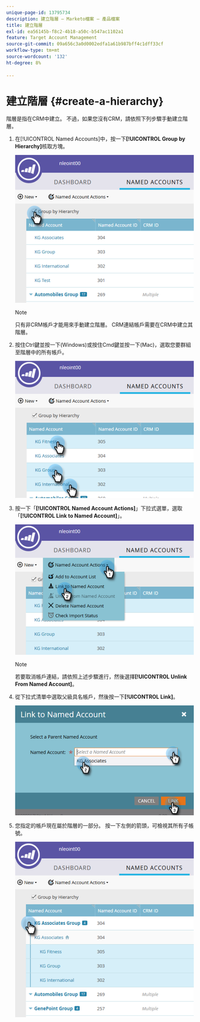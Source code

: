 ```yaml
---
unique-page-id: 13795734
description: 建立階層 — Marketo檔案 — 產品檔案
title: 建立階層
exl-id: ea56145b-f8c2-4b18-a50c-b547ac1102a1
feature: Target Account Management
source-git-commit: 09a656c3a0d0002edfa1a61b987bff4c1dff33cf
workflow-type: tm+mt
source-wordcount: '132'
ht-degree: 8%

---
```


# 建立階層 {#create-a-hierarchy}

階層是指在CRM中建立。 不過，如果您沒有CRM，請依照下列步驟手動建立階層。

1. 在[!UICONTROL Named Accounts]中，按一下&#x200B;**[!UICONTROL Group by Hierarchy]**&#x200B;核取方塊。

   ![](assets/create-a-hierarchy-1.png)

   >[!NOTE]
   >
   >只有非CRM帳戶才能用來手動建立階層。 CRM連結帳戶需要在CRM中建立其階層。

1. 按住Ctrl鍵並按一下(Windows)或按住Cmd鍵並按一下(Mac)，選取您要群組至階層中的所有帳戶。

   ![](assets/create-a-hierarchy-2.png)

1. 按一下「**[!UICONTROL Named Account Actions]**」下拉式選單，選取「**[!UICONTROL Link to Named Account]**」。

   ![](assets/create-a-hierarchy-3.png)

   >[!NOTE]
   >
   >若要取消帳戶連結，請依照上述步驟進行，然後選擇&#x200B;**[!UICONTROL Unlink From Named Account]**。

1. 從下拉式清單中選取父級具名帳戶，然後按一下&#x200B;**[!UICONTROL Link]**。

   ![](assets/create-a-hierarchy-4.png)

1. 您指定的帳戶現在屬於階層的一部分。 按一下左側的箭頭，可檢視其所有子帳號。

   ![](assets/create-a-hierarchy-5.png)
